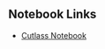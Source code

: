 ## Notebook Links

- [Cutlass Notebook](https://colab.research.google.com/github/Chem284Materials/collab_notebooks/blob/main/notebooks/cutlass.ipynb)
